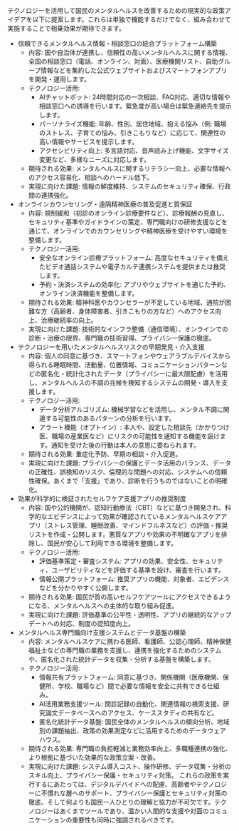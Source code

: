 テクノロジーを活用して国民のメンタルヘルスを改善するための現実的な政策アイデアを以下に提案します。これらは単独で機能するだけでなく、組み合わせて実施することで相乗効果が期待できます。
 * 信頼できるメンタルヘルス情報・相談窓口の統合プラットフォーム構築
   * 内容: 国や自治体が連携し、信頼性の高いメンタルヘルスに関する情報、全国の相談窓口（電話、オンライン、対面）、医療機関リスト、自助グループ情報などを集約した公式ウェブサイトおよびスマートフォンアプリを開発・運用します。
   * テクノロジー活用:
     * AIチャットボット: 24時間対応の一次相談、FAQ対応、適切な情報や相談窓口への誘導を行います。緊急度が高い場合は緊急連絡先を提示します。
     * パーソナライズ機能: 年齢、性別、居住地域、抱える悩み（例: 職場のストレス、子育ての悩み、引きこもりなど）に応じて、関連性の高い情報やサービスを提示します。
     * アクセシビリティ向上: 多言語対応、音声読み上げ機能、文字サイズ変更など、多様なニーズに対応します。
   * 期待される効果: メンタルヘルスに関するリテラシー向上、必要な情報へのアクセス容易化、相談へのハードル低下。
   * 実現に向けた課題: 情報の鮮度維持、システムのセキュリティ確保、行政間の連携強化。
 * オンラインカウンセリング・遠隔精神医療の普及促進と質保証
   * 内容: 規制緩和（初診のオンライン診療要件など）、診療報酬の見直し、セキュリティ基準やガイドラインの策定、専門職向けの研修支援などを通じて、オンラインでのカウンセリングや精神医療を受けやすい環境を整備します。
   * テクノロジー活用:
     * 安全なオンライン診療プラットフォーム: 高度なセキュリティを備えたビデオ通話システムや電子カルテ連携システムを提供または推奨します。
     * 予約・決済システムの効率化: アプリやウェブサイトを通じた予約、オンライン決済機能を整備します。
   * 期待される効果: 精神科医やカウンセラーが不足している地域、通院が困難な方（高齢者、身体障害者、引きこもりの方など）へのアクセス向上、治療継続率の向上。
   * 実現に向けた課題: 技術的なインフラ整備（通信環境）、オンラインでの診断・治療の限界、専門職の技術習得、プライバシー保護の徹底。
 * テクノロジーを用いたメンタルヘルスリスクの早期発見・介入支援
   * 内容: 個人の同意に基づき、スマートフォンやウェアラブルデバイスから得られる睡眠時間、活動量、位置情報、コミュニケーションパターンなどの匿名化・統計化されたデータ（プライバシーに最大限配慮）を活用し、メンタルヘルスの不調の兆候を検知するシステムの開発・導入を支援します。
   * テクノロジー活用:
     * データ分析アルゴリズム: 機械学習などを活用し、メンタル不調に関連する可能性のあるパターンの分析を行います。
     * アラート機能（オプトイン）: 本人や、設定した相談先（かかりつけ医、職場の産業医など）にリスクの可能性を通知する機能を設けます。通知を受けた後の行動は本人の意思に委ねられます。
   * 期待される効果: 重症化予防、早期の相談・介入促進。
   * 実現に向けた課題: プライバシーの保護とデータ活用のバランス、データの正確性、誤検知のリスク、倫理的な問題への対応、システムへの信頼性確保。あくまで「支援」であり、診断を行うものではないことの明確化。
 * 効果が科学的に検証されたセルフケア支援アプリの推奨制度
   * 内容: 国や公的機関が、認知行動療法（CBT）などに基づき開発され、科学的なエビデンスによって効果が確認されているメンタルヘルスケアアプリ（ストレス管理、睡眠改善、マインドフルネスなど）の評価・推奨リストを作成・公開します。悪質なアプリや効果の不明確なアプリを排除し、国民が安心して利用できる環境を整備します。
   * テクノロジー活用:
     * 評価基準策定・審査システム: アプリの効果、安全性、セキュリティ、ユーザビリティなどを評価する基準を設け、審査を行います。
     * 情報公開プラットフォーム: 推奨アプリの機能、対象者、エビデンスなどを分かりやすく公開します。
   * 期待される効果: 国民が質の高いセルフケアツールにアクセスできるようになる、メンタルヘルスへの主体的な取り組み促進。
   * 実現に向けた課題: 評価基準の公平性・透明性、アプリの継続的なアップデートへの対応、制度の認知度向上。
 * メンタルヘルス専門職向け支援システムとデータ基盤の構築
   * 内容: メンタルヘルスケアに携わる医師、看護師、公認心理師、精神保健福祉士などの専門職の業務を支援し、連携を強化するためのシステムや、匿名化された統計データを収集・分析する基盤を構築します。
   * テクノロジー活用:
     * 情報共有プラットフォーム: 同意に基づき、関係機関（医療機関、保健所、学校、職場など）間で必要な情報を安全に共有できる仕組み。
     * AI活用業務支援ツール: 問診記録の自動化、関連情報の検索支援、研究論文データベースへのアクセス、ケーススタディの共有など。
     * 匿名化統計データ基盤: 国民全体のメンタルヘルスの傾向分析、地域別の課題抽出、政策の効果測定などに活用するためのデータウェアハウス。
   * 期待される効果: 専門職の負担軽減と業務効率向上、多職種連携の強化、より根拠に基づいた効果的な政策立案・改善。
   * 実現に向けた課題: システム導入コスト、操作研修、データ収集・分析のスキル向上、プライバシー保護・セキュリティ対策。
これらの政策を実行するにあたっては、デジタルデバイドへの配慮、高齢者やテクノロジーに不慣れな層へのサポート、プライバシー保護とセキュリティ対策の徹底、そして何よりも国民一人ひとりの理解と協力が不可欠です。テクノロジーはあくまでツールであり、温かい人間的な支援や対面のコミュニケーションの重要性も同時に強調されるべきです。